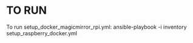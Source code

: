 # TO RUN

To run setup_docker_magicmirror_rpi.yml:
ansible-playbook -i inventory setup_raspberry_docker.yml


